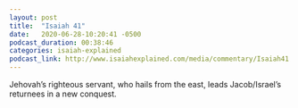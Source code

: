 ```yaml
---
layout: post
title:  "Isaiah 41"
date:   2020-06-28-10:20:41 -0500
podcast_duration: 00:38:46
categories: isaiah-explained
podcast_link: http://www.isaiahexplained.com/media/commentary/Isaiah41.mp3
---
```

Jehovah’s righteous servant, who hails from the east, leads Jacob/Israel’s returnees in a new conquest.

